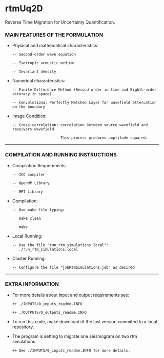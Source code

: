 # rtmUq2D

Reverse Time Migration for Uncertainty Quantification.

### MAIN FEATURES OF THE FORMULATION

- Physical and mathematical characteristics:

      -- Second-order wave equation

      -- Isotropic acoustic medium
      
      -- Invariant density

- Numerical characteristics:

      -- Finite Difference Method (Second-order in time and Eighth-order accuracy in space)
    
      -- Convolutional Perfectly Matched Layer for wavefield attenuation on the boundary

- Image Condition:

      -- Cross-correlation: correlation between source wavefield and receivers wavefield. 
      
                            This process produces amplitude squared.
____________________________________________________________


### COMPILATION AND RUNNING INSTRUCTIONS

- Compilation Requeriments:

      -- ICC compiler
      
      -- OpenMP Library
      
      -- MPI Library


- Compilation:

      -- Use make file typing:
      
         make clean
      
         make

- Local Running:

      -- Use the file "run_rtm_simulations.local":
         ./run_rtm_simulations.local

- Cluster Running:
   
      -- Configure the file "jobRtmSimulations.job" as desired
____________________________________________________________


### EXTRA INFORMATION

- For more details about input and output requirements see:

      ++ ./INPUTS/0_inputs_readme.INFO
      
      ++ ./OUTPUTS/0_outputs_readme.INFO
   
- To run this code, make download of the last version commited to
   a local repository.

- The program is setting to migrate one seismogram on two rtm simulations.

      ++ See ./INPUTS/0_inputs_readme.INFO for more details.
